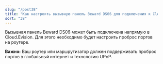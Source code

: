 ```yaml
---
slug: "/post38"
title: "Как настроить вызывную панель Beward DS06 для подключения к Cloud"
sort: "38"
---
```

Вызывная панель Beward DS06 может быть подключена напрямую в Cloud.Evision. Для этого необходимо будет настроить проброс портов на роутере.

**Важно:** Ваш роутер или маршрутизатор должен поддерживать проброс портов в глобальный интернет и технологию UPnP.

